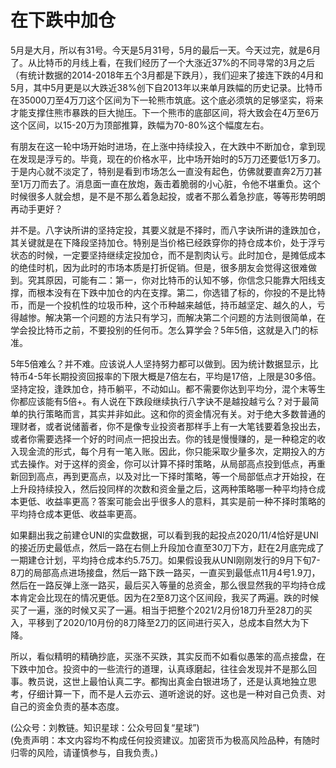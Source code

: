 # 在下跌中加仓

5月是大月，所以有31号。今天是5月31号，5月的最后一天。今天过完，就是6月了。从比特币的月线上看，在我们经历了一个大涨近37%的不同寻常的3月之后（有统计数据的2014-2018年五个3月都是下跌月），我们迎来了接连下跌的4月和5月，其中5月更是以大跌近38%创下自2013年以来单月跌幅的历史记录。比特币在35000刀至4万刀这个区间为下一轮熊市筑底。这个底必须筑的足够坚实，将来才能支撑住熊市暴跌的巨大抛压。下一个熊市的底部区间，将大致会在4万至6万这个区间，以15-20万为顶部推算，跌幅为70-80%这个幅度左右。

有朋友在这一轮中场开始时进场，在上涨中持续投入，在大跌中不断加仓，拿到现在发现是浮亏的。毕竟，现在的价格水平，比中场开始时的5万刀还要低1万多刀。于是内心就不淡定了，特别是看到市场怎么一直没有起色，仿佛就要直奔2万刀甚至1万刀而去了。消息面一直在放炮，轰击着脆弱的小心脏，令他不堪重负。这个时候很多人就会想，是不是不那么着急起投，或者不那么着急抄底，等等形势明朗再动手更好？

并不是。八字诀所讲的坚持定投，其要义就是不择时，而八字诀所讲的逢跌加仓，其关键就是在下降段坚持加仓。特别是当价格已经跌穿你的持仓成本价，处于浮亏状态的时候，一定要坚持继续定投加仓，而不是割肉认亏。此时加仓，是摊低成本的绝佳时机，因为此时的市场本质是打折促销。但是，很多朋友会觉得这很难做到。究其原因，可能有二：第一，你对比特币的认知不够，你信念只能靠大阳线支撑，而根本没有在下跌中加仓的内在支撑。第二，你选错了标的，你投的不是比特币，而是一个投机性的垃圾币种，这个币种越来越低，持币越坚定、越久的人，亏得越惨。解决第一个问题的方法只有学习，而解决第二个问题的方法则很简单，在学会投比特币之前，不要投别的任何币。怎么算学会？5年5倍，这就是入门的标准。

5年5倍难么？并不难。应该说人人坚持努力都可以做到。因为统计数据显示，比特币4-5年长期投资回报率的下限大概是7倍左右，平均是17倍，上限是30多倍。坚持定投，逢跌加仓，持币躺平，不动如山。都不需要你达到平均分，混个末等生你都应该能有5倍+。有人说在下跌段继续执行八字诀不是越投越亏么？对于最简单的执行策略而言，其实并非如此。这和你的资金情况有关。对于绝大多数普通的理财者，或者说储蓄者，你不是像专业投资者那样手上有一大笔钱要着急投出去，或者你需要选择一个好的时间点一把投出去。你的钱是慢慢赚的，是一种稳定的收入现金流的形式，每个月有一笔入账。因此，你只能采取少量多次，定期投入的方式去操作。对于这样的资金，你可以计算不择时策略，从局部高点投到低点，再重新回到高点，再到更高点，以及对比一下择时策略，等一个局部低点才开始投，在上升段持续投入，然后投同样的次数和资金量之后，这两种策略哪一种平均持仓成本更低、收益率更高？答案可能会出乎很多人的意料，其实是前一种不择时策略的平均持仓成本更低、收益率更高。

如果翻出我之前建仓UNI的实盘数据，可以看到我的起投点2020/11/4恰好是UNI的接近历史最低点，然后一路在右侧上升段加仓直至30刀下方，赶在2月底完成了一期建仓计划，平均持仓成本约5.75刀。如果假设我从UNI刚刚发行的9月下旬7-8刀的局部高点进场接盘，然后一路下跌一路买，一直买到最低点11月4号1.9刀，然后在一路反弹上涨一路买，最后买入等量的总资金，那么很显然我的平均持仓成本肯定会比现在的情况更低。因为在2至8刀这个区间段，我买了两遍。跌的时候买了一遍，涨的时候又买了一遍。相当于把整个2021/2月份18刀升至28刀的买入，平移到了2020/10月份的8刀降至2刀的区间进行买入，总成本自然大为下降。

所以，看似精明的精确抄底，买涨不买跌，其实反而不如看似愚笨的高点接盘，在下跌中加仓。投资中的一些流行的道理，认真琢磨起，往往会发现并不是那么回事。教员说，这世上最怕认真二字。都掏出真金白银进场了，还是认真地独立思考，仔细计算一下，而不是人云亦云、道听途说的好。这也是一种对自己负责、对自己的资金负责的基本态度。

(公众号：刘教链。知识星球：公众号回复“星球”) \
(免责声明：本文内容均不构成任何投资建议。加密货币为极高风险品种，有随时归零的风险，请谨慎参与，自我负责。)
